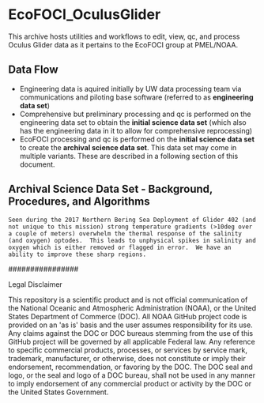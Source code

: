 # EcoFOCI_OculusGlider

This archive hosts utilities and workflows to edit, view, qc, and process Oculus Glider data as it pertains to the EcoFOCI group at PMEL/NOAA.

## Data Flow
- Engineering data is aquired initially by UW data processing team via communications and piloting base software (referred to as **engineering data set**)
- Comprehensive but preliminary processing and qc is performed on the engineering data set to obtain the **initial science data set** (which also has the engineering data in it to allow for comprehensive reprocessing)
- EcoFOCI processing and qc is performed on the **initial science data set** to create the **archival science data set**.  This data set may come in multiple variants.  These are described in a following section of this document.


## Archival Science Data Set - Background, Procedures, and Algorithms
`Seen during the 2017 Northern Bering Sea Deployment of Glider 402 (and not unique to this mission) strong temperature gradients (>10deg over a couple of meters) overwhelm the thermal response of the salinity (and oxygen) optodes.  This leads to unphysical spikes in salinity and oxygen which is either removed or flagged in error.  We have an ability to improve these sharp regions.`

################

Legal Disclaimer

This repository is a scientific product and is not official communication of the National Oceanic and Atmospheric Administration (NOAA), or the United States Department of Commerce (DOC). All NOAA GitHub project code is provided on an 'as is' basis and the user assumes responsibility for its use. Any claims against the DOC or DOC bureaus stemming from the use of this GitHub project will be governed by all applicable Federal law. Any reference to specific commercial products, processes, or services by service mark, trademark, manufacturer, or otherwise, does not constitute or imply their endorsement, recommendation, or favoring by the DOC. The DOC seal and logo, or the seal and logo of a DOC bureau, shall not be used in any manner to imply endorsement of any commercial product or activity by the DOC or the United States Government.